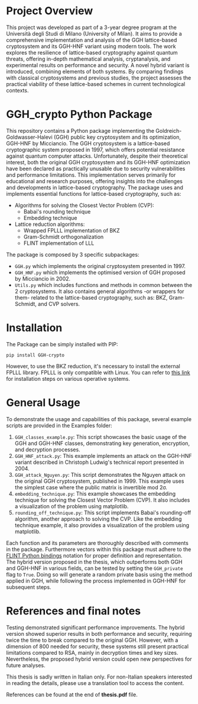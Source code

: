 # Project Overview
This project was developed as part of a 3-year degree program at the Università degli Studi di Milano (University of Milan). It aims to provide a comprehensive implementation and analysis of the GGH lattice-based cryptosystem and its GGH-HNF variant using modern tools. The work explores the resilience of lattice-based cryptography against quantum threats, offering in-depth mathematical analysis, cryptanalysis, and experimental results on performance and security. A novel hybrid variant is introduced, combining elements of both systems. By comparing findings with classical cryptosystems and previous studies, the project assesses the practical viability of these lattice-based schemes in current technological contexts.
# GGH_crypto Python Package
This repository contains a Python package implementing the Goldreich-Goldwasser-Halevi (GGH) public key cryptosystem and its optimization, GGH-HNF by Micciancio. The GGH cryptosystem is a lattice-based cryptographic system proposed in 1997, which offers potential resistance against quantum computer attacks. Unfortunately, despite their theoretical interest, both the original GGH cryptosystem and its GGH-HNF optimization have been declared as practically unusable due to security vulnerabilities and performance limitations. This implementation serves primarily for educational and research purposes, offering insights into the challenges and developments in lattice-based cryptography.
The package uses and implements essential functions for lattice-based cryptography, such as:
- Algorithms for solving the Closest Vector Problem (CVP):
    - Babai's rounding technique
    - Embedding technique
- Lattice reduction algorithms:
    - Wrapped FPLLL implementation of BKZ
    - Gram-Schmidt orthogonalization
    - FLINT implementation of LLL

The package is composed by 3 specific subpackages:
- `GGH.py` which implements the original cryptosystem presented in 1997.
- `GGH_HNF.py` which implements the optimised version of GGH proposed by Micciancio in 2002.
- `Utils.py` which includes functions and methods in common between the 2 cryptosystems. It also contains general algorithms -or wrappers for them- related to the lattice-based cryptography, such as: BKZ, Gram-Schmidt, and CVP solvers.  

# Installation
The Package can be simply installed with PIP: 
```
pip install GGH-crypto
```
However, to use the BKZ reduction, it's necessary to install the external FPLLL library. FPLLL is only compatible with Linux. You can refer to [this link](https://github.com/fplll/fplll#compilation) for installation steps on various operative systems.

# General Usage
To demonstrate the usage and capabilities of this package, several example scripts are provided in the Examples folder:
1. `GGH_classes_example.py`: This script showcases the basic usage of the GGH and GGH-HNF classes, demonstrating key generation, encryption, and decryption processes.
2. `GGH_HNF_attack.py`: This example implements an attack on the GGH-HNF variant described in Christoph Ludwig's technical report presented in 2004.
3. `GGH_attack_Nguyen.py`: This script demonstrates the Nguyen attack on the original GGH cryptosystem, published in 1999. This example uses the simplest case where the public matrix is invertible mod 2σ.
4. `embedding_technique.py`: This example showcases the embedding technique for solving the Closest Vector Problem (CVP). It also includes a visualization of the problem using matplotlib.
5. `rounding_off_technique.py`: This script implements Babai's rounding-off algorithm, another approach to solving the CVP. Like the embedding technique example, it also provides a visualization of the problem using matplotlib.

Each function and its parameters are thoroughly described with comments in the package. Furthermore vectors within this package must adhere to the [FLINT Python bindings](https://fredrikj.net/python-flint/) notation for proper definition and representation.
The hybrid version proposed in the thesis, which outperforms both GGH and GGH-HNF in various fields, can be tested by setting the `GGH_private` flag to `True`. Doing so will generate a random private basis using the method applied in GGH, while following the process implemented in GGH-HNF for subsequent steps.

# References and final notes

Testing demonstrated significant performance improvements. The hybrid version showed superior results in both performance and security, requiring twice the time to break compared to the original GGH. However, with a dimension of 800 needed for security, these systems still present practical limitations compared to RSA, mainly in decryption times and key sizes. Nevertheless, the proposed hybrid version could open new perspectives for future analyses.

This thesis is sadly written in Italian only. For non-Italian speakers interested in reading the details, please use a translation tool to access the content. 

References can be found at the end of **thesis.pdf** file.
